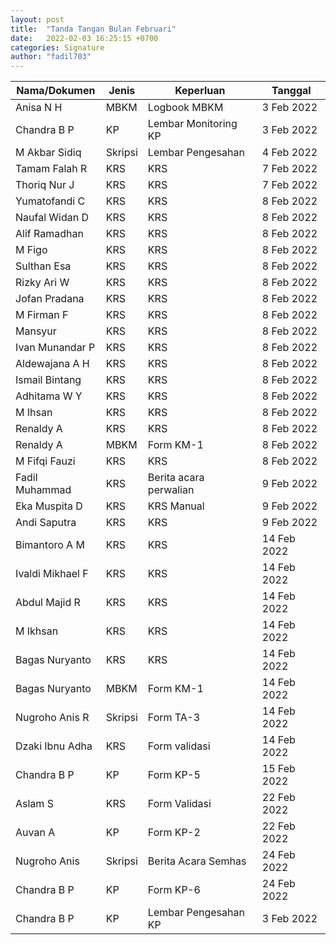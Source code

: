 ```yaml
---
layout: post
title:  "Tanda Tangan Bulan Februari"
date:   2022-02-03 16:25:15 +0700
categories: Signature
author: "fadil703"
---
```


| Nama/Dokumen | Jenis | Keperluan | Tanggal |
| ------ | ------ | ------ | ------ |
| Anisa N H | MBKM | Logbook MBKM | 3 Feb 2022 |
| Chandra B P | KP  | Lembar Monitoring KP | 3 Feb 2022 |
| M Akbar Sidiq | Skripsi | Lembar Pengesahan | 4 Feb 2022 |
| Tamam Falah R | KRS   | KRS    | 7 Feb 2022 |
| Thoriq Nur J | KRS   | KRS    | 7 Feb 2022 |
| Yumatofandi C | KRS   | KRS    | 8 Feb 2022 |
| Naufal Widan D | KRS   | KRS    | 8 Feb 2022 |
| Alif Ramadhan | KRS  | KRS  | 8 Feb 2022 |
| M Figo    | KRS   | KRS   | 8 Feb 2022    |
| Sulthan Esa | KRS | KRS | 8 Feb 2022  |
| Rizky Ari W | KRS | KRS | 8 Feb 2022  |
| Jofan Pradana | KRS | KRS | 8 Feb 2022  |
| M Firman F | KRS | KRS | 8 Feb 2022  |
| Mansyur | KRS | KRS | 8 Feb 2022  |
| Ivan Munandar P | KRS | KRS | 8 Feb 2022  |
| Aldewajana A H | KRS | KRS | 8 Feb 2022  |
| Ismail Bintang | KRS | KRS | 8 Feb 2022  |
| Adhitama W Y | KRS | KRS | 8 Feb 2022  |
| M Ihsan | KRS | KRS | 8 Feb 2022  |
| Renaldy A | KRS | KRS | 8 Feb 2022  |
| Renaldy A | MBKM | Form KM-1 | 8 Feb 2022  |
| M Fifqi Fauzi | KRS | KRS | 8 Feb 2022  |
| Fadil Muhammad | KRS | Berita acara perwalian | 9 Feb 2022 |
| Eka Muspita D | KRS | KRS Manual | 9 Feb 2022 |
| Andi Saputra | KRS | KRS | 9 Feb 2022 |
| Bimantoro A M | KRS | KRS | 14 Feb 2022 |
| Ivaldi Mikhael F | KRS | KRS | 14 Feb 2022 |
| Abdul Majid R | KRS | KRS | 14 Feb 2022 |
| M Ikhsan | KRS | KRS | 14 Feb 2022 |
| Bagas Nuryanto | KRS | KRS | 14 Feb 2022 |
| Bagas Nuryanto | MBKM | Form KM-1 | 14 Feb 2022 |
| Nugroho Anis R | Skripsi | Form TA-3 | 14 Feb 2022 |
| Dzaki Ibnu Adha | KRS | Form validasi | 14 Feb 2022 |
| Chandra B P | KP  | Form KP-5 | 15 Feb 2022 |
| Aslam S | KRS | Form Validasi | 22 Feb 2022 | 
| Auvan A | KP | Form KP-2 | 22 Feb 2022 |
| Nugroho Anis | Skripsi | Berita Acara Semhas | 24 Feb 2022 |
| Chandra B P | KP  | Form KP-6 | 24 Feb 2022 |
| Chandra B P | KP  | Lembar Pengesahan KP | 3 Feb 2022 |